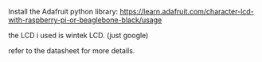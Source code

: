 Install the Adafruit python library: https://learn.adafruit.com/character-lcd-with-raspberry-pi-or-beaglebone-black/usage

the LCD i used is wintek LCD. (just google)

refer to the datasheet for more details.
